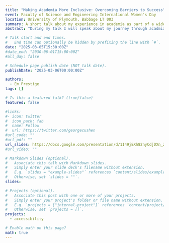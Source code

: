 ```yaml
---
title: "Making Academia More Inclusive: Overcoming Barriers to Success"
event: Faculty of Science and Engineering International Women's Day
location: University of Plymouth, Babbage LT 003
summary: A short talk about my experience in academia as part of a wider afternoon for IWD
abstract: "During my talk I will speak about my journey through acadmia and the barriers I have faced along the way. At each step I will expand on how I overcame these barriers, and the steps I am taking to improve access at my institution"

# Talk start and end times.
#   End time can optionally be hidden by prefixing the line with `#`.
date: "2025-03-05T15:30:00Z"
#date_end: "2030-06-01T15:00:00Z"
#all_day: false

# Schedule page publish date (NOT talk date).
publishDate: "2025-03-06T00:00:00Z"

authors:
  - Em Prestige
tags: []

# Is this a featured talk? (true/false)
featured: false

#links:
#- icon: twitter
#  icon_pack: fab
#  name: Follow
#  url: https://twitter.com/georgecushen
#url_code: ""
#url_pdf: ""
url_slides: https://docs.google.com/presentation/d/1I49jEXh82nyCdjDXn_ZT1BZ5b8_PTi_FXB1JlBgJprg/edit?usp=sharing
#url_video: ""

# Markdown Slides (optional).
#   Associate this talk with Markdown slides.
#   Simply enter your slide deck's filename without extension.
#   E.g. `slides = "example-slides"` references `content/slides/example-slides.md`.
#   Otherwise, set `slides = ""`.
slides: 

# Projects (optional).
#   Associate this post with one or more of your projects.
#   Simply enter your project's folder or file name without extension.
#   E.g. `projects = ["internal-project"]` references `content/project/deep-learning/index.md`.
#   Otherwise, set `projects = []`.
projects:
  - accessibility

# Enable math on this page?
math: true
---
```


